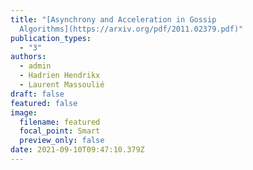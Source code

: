 ```yaml
---
title: "[Asynchrony and Acceleration in Gossip
  Algorithms](https://arxiv.org/pdf/2011.02379.pdf)"
publication_types:
  - "3"
authors:
  - admin
  - Hadrien Hendrikx
  - Laurent Massoulié
draft: false
featured: false
image:
  filename: featured
  focal_point: Smart
  preview_only: false
date: 2021-09-10T09:47:10.379Z
---
```

